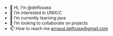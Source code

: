 - 👋 Hi, I’m @delfossea
- 👀 I’m interested in UNIX/C
- 🌱 I’m currently learning java
- 💞️ I’m looking to collaborate on projects
- 📫 How to reach me arnaud.delfosse@gmail.com
